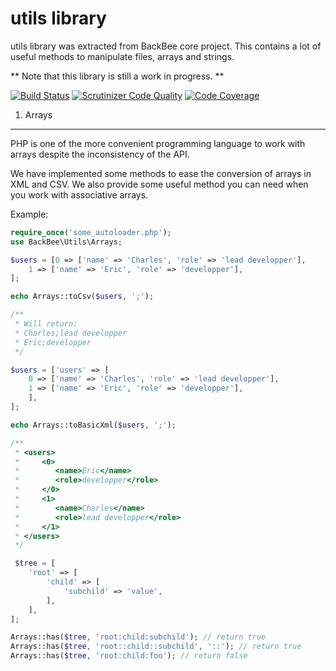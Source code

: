 utils library
==============

utils library was extracted from BackBee core project.
This contains a lot of useful methods to manipulate files, arrays and strings.

** Note that this library is still a work in progress. **

[![Build Status](https://api.travis-ci.org/mickaelandrieu/utils.svg?branch=master)](https://travis-ci.org/mickaelandrieu/utils)
[![Scrutinizer Code Quality](https://scrutinizer-ci.com/g/mickaelandrieu/utils/badges/quality-score.png?b=master)](https://scrutinizer-ci.com/g/mickaelandrieu/utils/?branch=master)
[![Code Coverage](https://scrutinizer-ci.com/g/mickaelandrieu/utils/badges/coverage.png?b=master)](https://scrutinizer-ci.com/g/mickaelandrieu/utils/?branch=master)


1) Arrays
---------

PHP is one of the more convenient programming language to work with arrays
despite the inconsistency of the API.

We have implemented some methods to ease the conversion of arrays in XML and CSV.
We also provide some useful method you can need when you work with associative arrays.

Example:

```php
require_once('some_autoloader.php');
use BackBee\Utils\Arrays;

$users = [0 => ['name' => 'Charles', 'role' => 'lead developper'],
    1 => ['name' => 'Eric', 'role' => 'developper'],
];

echo Arrays::toCsv($users, ';');

/**
 * Will return:
 * Charles;lead developper
 * Eric;developper
 */

$users = ['users' => [
    0 => ['name' => 'Charles', 'role' => 'lead developper'],
    1 => ['name' => 'Eric', 'role' => 'developper'],
    ],
];

echo Arrays::toBasicXml($users, ';');

/**
 * <users>
 *     <0>
 *        <name>Eric</name>
 *        <role>developper</role>
 *     </0>
 *     <1>
 *        <name>Charles</name>
 *        <role>lead developper</role>
 *     </1>
 * </users>
 */

 $tree = [
    'root' => [
        'child' => [
            'subchild' => 'value',
        ],
    ],
];

Arrays::has($tree, 'root:child:subchild'); // return true
Arrays::has($tree, 'root::child::subchild', '::'); // return true
Arrays::has($tree, 'root:child:foo'); // return false
```


